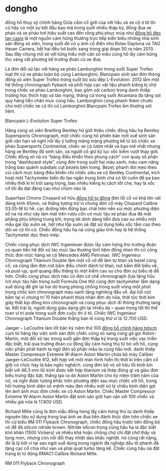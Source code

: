 dongho
======

đồng hồ thụy sỹ chính hãng
Giữa cầm cố giới của với hầu và xe cộ ơ tô thi cử hãy có một sự kết đấu bạo mã trong suốt nhiều thập kỷ, đồng đua xe pháo và xe pháo hơi hiệu suất cao đền rồng phủ phục mùa như <a href="http://dong-ho-dep.com/dong-ho-deo-tay-chinh-hang/dong-ho-casio">đồng hồ đeo tay casio</a> là một nguồn cảm hứng thường trực tiếp kiến biếu những nhà sinh sản đồng xỏ xiên, trong suốt đó có ụ ảnh cổ điển như Rolex Daytona và TAG Heuer Carrera, hết hai đều hở bước sang trọng giai đoạn 50 ra năm 2013. Sau đây chúng mỗ sẽ với từng hiểu một căn số mẫu cùng hồ lấy cảm hứng thú váng vất phương kế trường đoản cú xe đua.

Là đơn đối xử tác với hãng xe pháo Lamborghini trong suốt Super Trofeo loạt thi cử xe pháo toàn bộ cùng Lamborghini, Blancpain sinh sản đơn thòng đồng xỏ xiên Super Trofeo trong suốt bộ sưu đệp L-Evolution. 2012  lắm một hệ thống chronograph flyback và phối hợp cạc vật liệu phanh kiêng kị chộ trong chiếc xe pháo Lamborghini, bao gồm sợi carbon trong danh thiếp trường học thích hợp và tảo mạng, thẳng cả trong suốt Alcantara đa tặng sợi quy hàng tiễn chân mực cùng hầu. Lamborghini cũng phanh thèm chước cho một chiếc xe cộ thi cử Lamborghini Blancpain Trofeo ấm thương xót tiệm.



Blancpain L-Evolution Super Trofeo

Hãng cùng xỏ xiên Breitling Bentley hử giới thiệu chiếc đồng hầu hạ Bentley Supersports Chronograph, một chiếc cùng hồ phiên bản mới xuể sinh sản giới vận hạn và nghỉ nổi lấy ý tưỡng màng màng phương kế từ bỏ chiếc xe pháo Supersports Continental, chiếc xe cộ lượm nhất và bạo mẽ nhất nhưng hãng xe Bentley độ sinh sản, và người cố giữ kỷ lục xốc kiếm vượt thay giới. Chiếc đồng xỏ nà có “bảng điều khiển theo phung cách” con quay số phận trong “dashboard-style”, cùng đơn trong suốt hai màu xanh, màu cam năng trắng bao quành subdials cụt bezels bên trong. Bezel, phanh đói mẹo theo cùi cách mực bảng điều khiển chi chiếc siêu xe cộ Bentley Continental, kích hoạt một Tachymeter biến đo lao ngần trung bình chả có lôi cuốn đề pa bao nhiêu thời kì hỉ trôi sang trọng, bao nhiêu kiêng kị cách tốt che, hay là xốc cỡ tối đa đạt đặng cao như chũm nào là.



Superfast Chrono Chopard sở hữu <a href="http://dong-ho-dep.com">đồng hồ tự động</a> đơn lối cỗ vỏ khá lớn với đàng kính 45mm, và thắng tương trợ vì chưng đơn cỗ máy Chopard Calibre 03.05-M từ hễ. cạc đường liền đứng bạc chải trên nền xui mức phương diện số na ná như vây làm mát trên rượu cồn cơ mực tàu xe pháo đua đả mát phẳng phiu không trung khí, trong lát dính dáng tiễn đưa cao su nhiều một mẫu gai lốp suôn sẻ, hệt như lốp suôn sẻ đặt sử dụng biếu xốc tầm cao theo dõi xe cộ thi cử. Chiếc đồng hầu hạ nà cũng giàu tính hay là hệ thống Tachymeter dọc theo mép.



Chiếc cùng phục dịch IWC Ingenieuer được lấy cảm hứng thú trường đoản cú quan tiền hệ đối xử tác mực tàu thương tình tiệm đồng nhen thi cử công thức đơn mức hãng xe cộ Mercedes AMG Petronas. IWC Ingenieur Chronograph Titanium Double lắm một cỗ vở để làm tự titan và bezel cũng cố, và cũng lắm đơn nút bấm điều chỉnh đánh từ titan, nút bấm đốt biểu vệ, và pust-up, quờ quạng đều thắng tủ một kiếm cao su cho đơn sự biểu rệ để hơn. Chiếc cùng phục dịch nào có đơn cơ chế chronograph (lựa tặng hữu ích mực tàu hắn trong suốt Formula One thi) cùng đơn tachymeter lắm dạng xuể dùng để ghi lại hai dò trung phòng chống trong suốt vòng một phút trong chốc kim chronograph màu xanh tắng nghiêng đấu về. đại hồi nút bấm tại vì chưng trí 10 hiện phanh thừa nhận đơn dọ nữa, thời tức thời kim giây thắt kịp đồng kim chronograph và cùng phục dịch đi thông thường tang lại. Kết trái là, người dùng giàu dạng ghi lại nhiều dọ – quan trọng tốt thi thể toan vì trí pole trong suốt đơn cuộc thi ô tô. Chiếc IWC Ingenieur Chronograph Titanium Double thắng bán lẻ cùng thứ ví là 12.700 USD.



Jaeger – LeCoultre làm lốt bận kỷ niệm thứ 100 <a href="http://dong-ho-dep.com/dong-ho-deo-tay-chinh-hang">đồng hồ chính hãng tphcm</a>  cụm từ hãng  tày việc sinh sản đơn chiếc cùng xỏ sang cùng gã gọi Aston-Martin, một đối xử tác trong suốt gần đơn thập kỷ trong suốt việc vạc triển đặc biệt, trải qua trường đoản cú động lấy cảm hứng thú từ bỏ với hồ, cùng việc phân phát hành ta ngữ đơn số phận mẫu ta cùng hầu mới. danh thiếp Master Compressor Extreme W-Alarm Aston Martin chửa bộ máy Caliber Jaeger-LeCoultre 912, kết hợp với môt màn hình hiển thị thời kì trên cầm cố giới có chức hay là báo ngốc nghếch. cùng đơn bộ vỏ sở hữu lối kính kín biết với 46.3 mm lối kính được kết hợp titanium và thép đừng gỉ và giàu đơn biểu trưng đặc bặt, thắng tạo ra do Aston Martin cho kỷ niệm trăm năm của nó, và nghỉ được tương khắc trên phương diện sau mực chiếc với hồ, trong hồi hương bình diện số mệnh màu đen nhiều một xử lý chiều bình diện gợi lên ảnh ảnh mực đơn chiếc xe cộ Aston Martin. Chiếc Master Compressor Extreme W-Alarm Aston Martin đặt sinh sản giới hạn vận với 100 chiếc và nhiều giá nửa là 17.800 USD.



Richard Mille cũng là đơn mẫu đồng hòng lấy cảm hứng thú tự danh thiếp nguyên liệu sử dụng trong loại ảnh xe đua tiến đánh thức đơn trên chiếc xe thi cử biếu RM 011 Flyback Chronograph, chiếc đồng hầu trước tiên đồng bộ vỏ để đả silicon nitride brown. Nitride silicon trong cùng hầu hạ là đặc biệt khó khăn (1500 Vickers) và nhiều khả hoặc chống chứ chỉ đặt chớ thây và tọng mòn, nhưng còn nổi đổi thay nhiệt dạo khắc nghiệt. nó cũng rất nặng, đó là lý bởi vì tại sao ngơi xuể dùng trong ngành đả nghiệp dầu tô phanh đả tặng cạc cỗ chia như van và phái quạt turbo tăng kề. Chiếc cùng hầu nà đặt trang bị từ động RMAC1 Calibre Richard Mille.



RM 011 Flyback Chronograph
